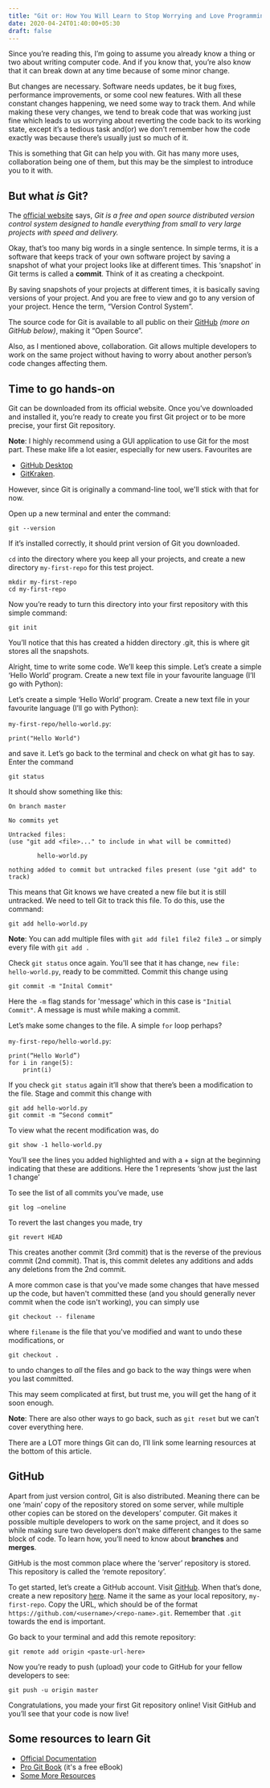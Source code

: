 ```yaml
---
title: "Git or: How You Will Learn to Stop Worrying and Love Programming"
date: 2020-04-24T01:40:00+05:30
draft: false
---
```


Since you’re reading this, I’m going to assume you already know a thing or two about writing computer code. And if you know that, you’re also know that it can break down at any time because of some minor change. 

But changes are necessary. Software needs updates, be it bug fixes, performance improvements, or some cool new features. With all these constant changes happening, we need some way to track them. And while making these very changes, we tend to break code that was working just fine which leads to us worrying about reverting the code back to its working state, except it’s a tedious task and(or) we don’t remember how the code exactly was because there’s usually just so much of it. 

This is something that Git can help you with. Git has many more uses, collaboration being one of them, but this may be the simplest to introduce you to it with.

## But what *is* Git?

The [official website](https://git-scm.com/) says, *Git is a free and open source distributed version control system designed to handle everything from small to very large projects with speed and delivery.*

Okay, that’s too many big words in a single sentence. In simple terms, it is a software that keeps track of your own software project by saving a snapshot of what your project looks like at different times. This ‘snapshot’ in Git terms is called a **commit**. Think of it as creating a checkpoint.

By saving snapshots of your projects at different times, it is basically saving versions of your project. And you are free to view and go to any version of your project. Hence the term, “Version Control System”.

The source code for Git is available to all public on their [GitHub](https://github.com/git/git) *(more on GitHub below)*, making it “Open Source”.

Also, as I mentioned above, collaboration. Git allows multiple developers to work on the same project without having to worry about another person’s code changes affecting them.

## Time to go hands-on

Git can be downloaded from its official website. Once you’ve downloaded and installed it, you’re ready to create you first Git project or to be more precise, your first Git repository.

**Note**: I highly recommend using a GUI application to use Git for the most part. These make life a lot easier, especially for new users. Favourites are 
- [GitHub Desktop]( https://desktop.github.com/)
- [GitKraken]( https://www.gitkraken.com/).

However, since Git is originally a command-line tool, we'll stick with that for now.

Open up a new terminal and enter the command: 
    
    git --version

If it’s installed correctly, it should print version of Git you downloaded.

`cd` into the directory where you keep all your projects, and create a new directory `my-first-repo` for this test project. 

    mkdir my-first-repo
    cd my-first-repo

Now you’re ready to turn this directory into your first repository with this simple command:

    git init

You’ll notice that this has created a hidden directory .git, this is where git stores all the snapshots.

Alright, time to write some code. We’ll keep this simple. Let’s create a simple ‘Hello World’ program. Create a new text file in your favourite language (I’ll go with Python):

Let’s create a simple ‘Hello World’ program. Create a new text file in your favourite language (I’ll go with Python):

`my-first-repo/hello-world.py`:

    print("Hello World")

and save it. Let’s go back to the terminal and check on what git has to say. Enter the command

    git status

It should show something like this:

    On branch master

    No commits yet

    Untracked files:
    (use "git add <file>..." to include in what will be committed)

            hello-world.py

    nothing added to commit but untracked files present (use "git add" to track)

This means that Git knows we have created a new file but it is still untracked. We need to tell Git to track this file. To do this, use the command:

    git add hello-world.py

**Note**: You can add multiple files with `git add file1 file2 file3 …` or simply every file with `git add .`

Check `git status` once again. You'll see that it has change, `new file: hello-world.py`, ready to be committed. Commit this change using

    git commit -m "Inital Commit"

Here the `-m` flag stands for 'message' which in this case is `"Initial Commit"`. A message is must while making a commit.

Let’s make some changes to the file. A simple `for` loop perhaps?

`my-first-repo/hello-world.py`:

    print(“Hello World”)
	for i in range(5):
		print(i)

If you check `git status` again it’ll show that there’s been a modification to the file. Stage and commit this change with

	git add hello-world.py
    git commit -m “Second commit”

To view what the recent modification was, do

    git show -1 hello-world.py

You’ll see the lines you added highlighted and with a + sign at the beginning indicating that these are additions. Here the 1 represents ‘show just the last 1 change’

To see the list of all commits you’ve made, use

    git log –oneline

To revert the last changes you made, try
	
    git revert HEAD

This creates another commit (3rd commit) that is the reverse of the previous commit (2nd commit). That is, this commit deletes any additions and adds any deletions from the 2nd commit.

A more common case is that you've made some changes that have messed up the code, but haven't committed these (and you should generally never commit when the code isn't working), you can simply use 

    git checkout -- filename
    
where `filename` is the file that you've modified and want to undo these modifications, or 

    git checkout . 

to undo changes to *all* the files and go back to the way things were when you last committed.

This may seem complicated at first, but trust me, you will get the hang of it soon enough. 

**Note**: There are also other ways to go back, such as `git reset` but we can’t cover everything here.

There are a LOT more things Git can do, I’ll link some learning resources at the bottom of this article. 

## GitHub

Apart from just version control, Git is also distributed. Meaning there can be one ‘main’ copy of the repository stored on some server, while multiple other copies can be stored on the developers’ computer. Git makes it possible multiple developers to work on the same project, and it does so while making sure two developers don’t make different changes to the same block of code. To learn how, you’ll need to know about **branches** and **merges**.

GitHub is the most common place where the ‘server’ repository is stored. This repository is called the ‘remote repository’.

To get started, let’s create a GitHub account. Visit [GitHub]( https://github.com/). When that’s done, create a new repository [here](https://github.com/new).  Name it the same as your local repository, `my-first-repo`. Copy the URL, which should be of the format `https://github.com/<username>/<repo-name>.git`. Remember that `.git` towards the end is important.

Go back to your terminal and add this remote repository:
    
    git remote add origin <paste-url-here>

Now you’re ready to push (upload) your code to GitHub for your fellow developers to see:
	
    git push -u origin master 

Congratulations, you made your first Git repository online! Visit GitHub and you’ll see that your code is now live!

## Some resources to learn Git
-	[Official Documentation]( https://git-scm.com/doc)
-	[Pro Git Book](https://git-scm.com/book/en/v2) (it's a free eBook)
-	[Some More Resources](https://try.github.io/)

